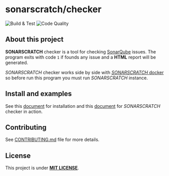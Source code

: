 # sonarscratch/checker

![Build & Test](https://github.com/tcdorg/sonarscratch-checker/workflows/Build%20%26%20Test/badge.svg)
![Code Quality](https://github.com/tcdorg/sonarscratch-checker/workflows/Code%20Quality/badge.svg)

## About this project

**SONARSCRATCH** checker is a tool for checking [SonarQube](https://www.sonarqube.org) issues.
The program exits with code `1` if founds any issue and a **HTML** report will be generated.

*SONARSCRATCH* checker works side by side with [*SONARSCRATCH* docker](https://github.com/tcdorg/sonarscratch-docker) so before run this program you must run *SONARSCRATCH* instance.

## Install and examples

See this [document](content/doc/How-Install.md) for installation and this [document](content/doc/How-works.md) for *SONARSCRATCH* checker in action.

## Contributing

See [CONTRIBUTING.md](CONTRIBUTING.md) file for more details.

## License

This project is under [**MIT LICENSE**](LICENSE.txt).
